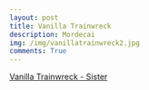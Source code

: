```yaml
---
layout: post
title: Vanilla Trainwreck
description: Mordecai
img: /img/vanillatrainwreck2.jpg
comments: True
---
```

[Vanilla Trainwreck - Sister](https://www.youtube.com/watch?v=42cH2GQGSBg)